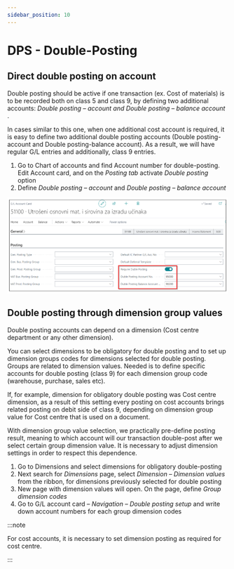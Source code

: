 ```yaml
---
sidebar_position: 10
---
```

# DPS - Double-Posting

## Direct double posting on account

Double posting should be active if one transaction (ex. Cost of materials) is to be recorded both on class 5 and class 9, by defining two additional accounts:  *Double posting – account and Double posting – balance account* .

In cases similar to this one, when one additional cost account is required, it is easy to define two additional double posting accounts (Double posting-account and Double posting-balance account). As a result, we will have regular G/L entries and additionally, class 9 entries.

1. Go to Chart of accounts and find Account number for double-posting. Edit Account card, and on the *Posting tab* activate *Double posting* option
2. Define *Double posting – account* and *Double posting – balance account*

![alt](https://github.com/NPSBeograd/NPS-Support/raw/main/.attachments/image-9a1c3627-08d0-407b-869f-df3f11a66803.png)

## Double posting through dimension group values

Double posting accounts can depend on a dimension (Cost centre department or any other dimension).

You can select dimensions to be obligatory for double posting and to set up dimension groups codes for dimensions selected for double posting. Groups are related to dimension values. Needed is to define specific accounts for double posting (class 9) for each dimension group code (warehouse, purchase, sales etc).

If, for example, dimension for obligatory double posting was Cost centre dimension, as a result of this setting every posting on cost accounts brings related posting on debit side of class 9, depending on dimension group value for Cost centre that is used on a document.

With dimension group value selection, we practically pre-define posting result, meaning to which account will our transaction double-post after we select certain group dimension value. It is necessary to adjust dimension settings in order to respect this dependence.

1. Go to Dimensions and select dimensions for obligatory double-posting
2. Next search for *Dimensions* page, select *Dimension – Dimension values* from the ribbon, for dimensions previously selected for double posting
3. New page with dimension values will open. On the page, define *Group dimension codes*
4. Go to G/L account card – *Navigation – Double posting setup* and write down account numbers for each group dimension codes

:::note

For cost accounts, it is necessary to set dimension posting as required for cost centre.

:::
